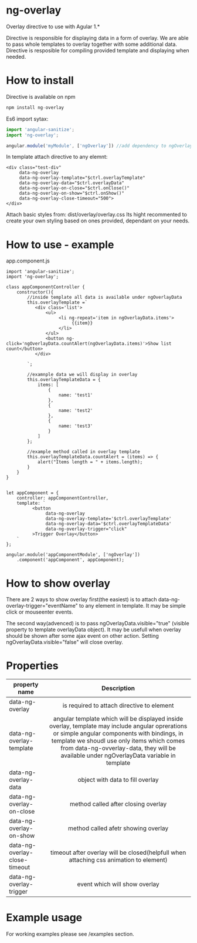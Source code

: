 # ng-overlay
Overlay directive to use with Agular 1.*

Directive is responsible for displaying data in a form of overlay. We are able to pass whole templates to overlay together with some
additional data. Directive is resposible for compiling provided template and displaying when needed.

# How to install

Directive is available on npm
```javascript
npm install ng-overlay
```
Es6 import sytax:

```javascript
import 'angular-sanitize';
import 'ng-overlay';

angular.module('myModule', ['ngOverlay']) //add dependency to ngOverlay to your module
```
In template attach directive to any elemnt:

```
<div class="test-div"
     data-ng-overlay
     data-ng-overlay-template="$ctrl.overlayTemplate"
     data-ng-overlay-data="$ctrl.overlayData"
     data-ng-overlay-on-close="$ctrl.onClose()"
     data-ng-overlay-on-show="$ctrl.onShow()"
     data-ng-overlay-close-timeout="500">
</div>
````

Attach basic styles from: dist/overlay/overlay.css
Its hight recommented to create your own styling based on ones provided, dependant on your needs.

# How to use - example

app.component.js
``` 
import 'angular-sanitize';
import 'ng-overlay';

class appComponentController {
    constructor(){
        //inside template all data is available under ngOverlayData  
        this.overlayTemplate =`
           <div class='list'>
               <ul>
                    <li ng-repeat='item in ngOverlayData.items'>
                         {{item}}
                    </li>
               </ul>
               <button ng-click='ngOverlayData.countAlert(ngOverlayData.items)'>Show list count</button>
           </div>
        
        `;
        
        //examnple data we will display in overlay
        this.overlayTemplateData = {
            items: [
                {
                    name: 'test1'
                },
                {
                    name: 'test2'
                },
                {
                    name: 'test3'
                }
            ]
        };
        
        //example method called in overlay template
        this.overlayTemplateData.countAlert = (items) => {
            alert("Items length = " + items.length);
        }
    }
}


let appComponent = {
    controller: appComponentController,
    template: `
          <button 
               data-ng-overlay
               data-ng-overlay-template='$ctrl.overlayTemplate'
               data-ng-overlay-data='$ctrl.overlayTemplateData'
               data-ng-overlay-trigger="click"
          >Trigger Overlay</button> 
    `
};

angular.module('appComponentModule', ['ngOverlay'])
    .component('appComponent', appComponent);

```

# How to show overlay

There are 2 ways to show overlay first(the easiest) is to attach data-ng-overlay-trigger="eventName" to any element in template.
It may be simple click or mouseenter events.

The second way(advenced) is to pass ngOverlayData.visible="true" (visible property to template overlayData object). It may be usefull when overlay should be shown after some ajax event on other action. Setting ngOverlayData.visible="false" will close overlay.


# Properties
| property name | Description   |
| ------------- |:-------------:| 
| data-ng-overlay | is required to attach directive to element |
| data-ng-overlay-template | angular template which will be displayed inside overlay, template may include angular oprerations or simple angular components with bindings, in template we shoudl use only items which comes from data-ng-ovverlay-data, they will be available under ngOverlayData variable in template | 
| data-ng-overlay-data | object with data to fill overlay | 
| data-ng-overlay-on-close | method called after closing overlay|
| data-ng-overlay-on-show | method called afetr showing overlay |
| data-ng-overlay-close-timeout| timeout after overlay will be closed(helpfull when attaching css animation to element) |
| data-ng-overlay-trigger| event which will show overlay |

# Example usage
For working examples please see /examples section.


